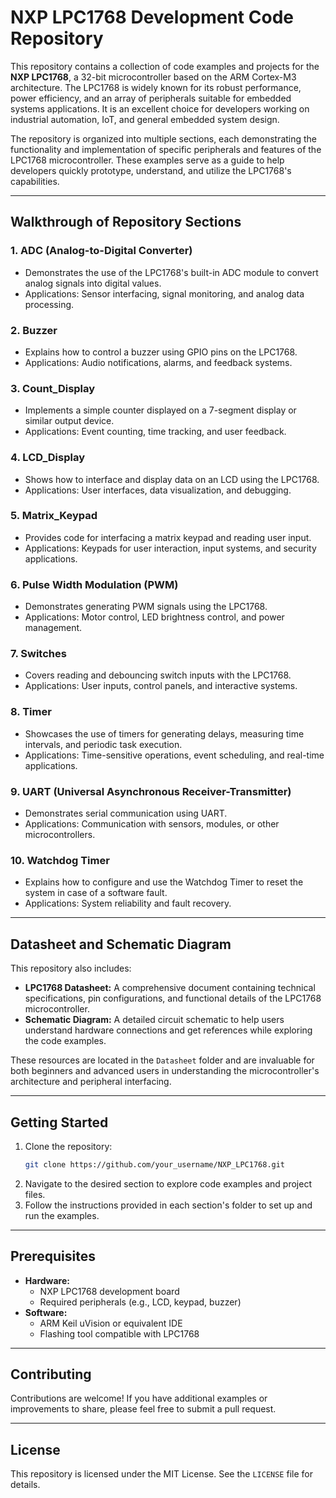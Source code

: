 # NXP LPC1768 Development Code Repository

This repository contains a collection of code examples and projects for the **NXP LPC1768**, a 32-bit microcontroller based on the ARM Cortex-M3 architecture. The LPC1768 is widely known for its robust performance, power efficiency, and an array of peripherals suitable for embedded systems applications. It is an excellent choice for developers working on industrial automation, IoT, and general embedded system design.

The repository is organized into multiple sections, each demonstrating the functionality and implementation of specific peripherals and features of the LPC1768 microcontroller. These examples serve as a guide to help developers quickly prototype, understand, and utilize the LPC1768's capabilities.

---

## Walkthrough of Repository Sections

### 1. **ADC (Analog-to-Digital Converter)**
   - Demonstrates the use of the LPC1768's built-in ADC module to convert analog signals into digital values.
   - Applications: Sensor interfacing, signal monitoring, and analog data processing.

### 2. **Buzzer**
   - Explains how to control a buzzer using GPIO pins on the LPC1768.
   - Applications: Audio notifications, alarms, and feedback systems.

### 3. **Count_Display**
   - Implements a simple counter displayed on a 7-segment display or similar output device.
   - Applications: Event counting, time tracking, and user feedback.

### 4. **LCD_Display**
   - Shows how to interface and display data on an LCD using the LPC1768.
   - Applications: User interfaces, data visualization, and debugging.

### 5. **Matrix_Keypad**
   - Provides code for interfacing a matrix keypad and reading user input.
   - Applications: Keypads for user interaction, input systems, and security applications.

### 6. **Pulse Width Modulation (PWM)**
   - Demonstrates generating PWM signals using the LPC1768.
   - Applications: Motor control, LED brightness control, and power management.

### 7. **Switches**
   - Covers reading and debouncing switch inputs with the LPC1768.
   - Applications: User inputs, control panels, and interactive systems.

### 8. **Timer**
   - Showcases the use of timers for generating delays, measuring time intervals, and periodic task execution.
   - Applications: Time-sensitive operations, event scheduling, and real-time applications.

### 9. **UART (Universal Asynchronous Receiver-Transmitter)**
   - Demonstrates serial communication using UART.
   - Applications: Communication with sensors, modules, or other microcontrollers.

### 10. **Watchdog Timer**
   - Explains how to configure and use the Watchdog Timer to reset the system in case of a software fault.
   - Applications: System reliability and fault recovery.

---

## Datasheet and Schematic Diagram

This repository also includes:
- **LPC1768 Datasheet:** A comprehensive document containing technical specifications, pin configurations, and functional details of the LPC1768 microcontroller.
- **Schematic Diagram:** A detailed circuit schematic to help users understand hardware connections and get references while exploring the code examples.

These resources are located in the `Datasheet` folder and are invaluable for both beginners and advanced users in understanding the microcontroller's architecture and peripheral interfacing.

---

## Getting Started

1. Clone the repository:
   ```bash
   git clone https://github.com/your_username/NXP_LPC1768.git
   ```
2. Navigate to the desired section to explore code examples and project files.
3. Follow the instructions provided in each section's folder to set up and run the examples.

---

## Prerequisites

- **Hardware:**
  - NXP LPC1768 development board
  - Required peripherals (e.g., LCD, keypad, buzzer)
- **Software:**
  - ARM Keil uVision or equivalent IDE
  - Flashing tool compatible with LPC1768

---

## Contributing

Contributions are welcome! If you have additional examples or improvements to share, please feel free to submit a pull request.

---

## License

This repository is licensed under the MIT License. See the `LICENSE` file for details.